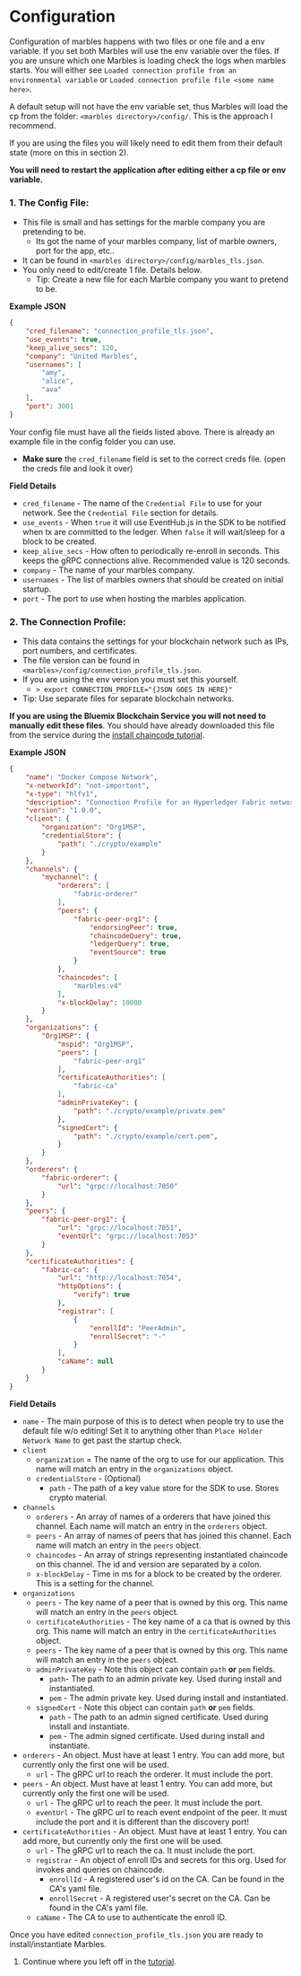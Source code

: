# Configuration

Configuration of marbles happens with two files or one file and a env variable.
If you set both Marbles will use the env variable over the files.
If you are unsure which one Marbles is loading check the logs when marbles starts.
You will either see `Loaded connection profile from an environmental variable` or `Loaded connection profile file <some name here>`.

A default setup will not have the env variable set, thus Marbles will load the cp from the folder: `<marbles directory>/config/`.
This is the approach I recommend.

If you are using the files you will likely need to edit them from their default state (more on this in section 2).

**You will need to restart the application after editing either a cp file or env variable.**

### 1. The Config File:

- This file is small and has settings for the marble company you are pretending to be.
	- Its got the name of your marbles company, list of marble owners, port for the app, etc..
- It can be found in `<marbles directory>/config/marbles_tls.json`.
- You only need to edit/create 1 file. Details below.
	- Tip: Create a new file for each Marble company you want to pretend to be.

**Example JSON**

```json
{
    "cred_filename": "connection_profile_tls.json",
    "use_events": true,
    "keep_alive_secs": 120,
    "company": "United Marbles",
    "usernames": [
        "amy",
        "alice",
        "ava"
    ],
    "port": 3001
}
```

Your config file must have all the fields listed above.
There is already an example file in the config folder you can use.
- **Make sure** the `cred_filename` field is set to the correct creds file. (open the creds file and look it over)

**Field Details**

- `cred_filename` - The name of the `Credential File` to use for your network. See the `Credential File` section for details.
- `use_events` - When `true` it will use EventHub.js in the SDK to be notified when tx are committed to the ledger. When `false` it will wait/sleep for a block to be created.
- `keep_alive_secs` - How often to periodically re-enroll in seconds.  This keeps the gRPC connections alive. Recommended value is 120 seconds.
- `company` - The name of your marbles company.
- `usernames` - The list of marbles owners that should be created on initial startup.
- `port` - The port to use when hosting the marbles application.

### 2. The Connection Profile:

- This data contains the settings for your blockchain network such as IPs, port numbers, and certificates.
- The file version can be found in `<marbles>/config/connection_profile_tls.json`.
- If you are using the env version you must set this yourself.
	- `> export CONNECTION_PROFILE="{JSON GOES IN HERE}"`
- Tip: Use separate files for separate blockchain networks.

**If you are using the Bluemix Blockchain Service you will not need to manually edit these files**.
You should have already downloaded this file from the service during the [install chaincode tutorial](./install_chaincode.md).

**Example JSON**

```json
{
	"name": "Docker Compose Network",
	"x-networkId": "not-important",
	"x-type": "hlfv1",
	"description": "Connection Profile for an Hyperledger Fabric network on a local machine",
	"version": "1.0.0",
	"client": {
		"organization": "Org1MSP",
		"credentialStore": {
			"path": "./crypto/example"
		}
	},
	"channels": {
		"mychannel": {
			"orderers": [
				"fabric-orderer"
			],
			"peers": {
				"fabric-peer-org1": {
					"endorsingPeer": true,
					"chaincodeQuery": true,
					"ledgerQuery": true,
					"eventSource": true
				}
			},
			"chaincodes": [
				"marbles:v4"
			],
			"x-blockDelay": 10000
		}
	},
	"organizations": {
		"Org1MSP": {
			"mspid": "Org1MSP",
			"peers": [
				"fabric-peer-org1"
			],
			"certificateAuthorities": [
				"fabric-ca"
			],
			"adminPrivateKey": {
				"path": "./crypto/example/private.pem"
			},
			"signedCert": {
				"path": "./crypto/example/cert.pem",
			}
		}
	},
	"orderers": {
		"fabric-orderer": {
			"url": "grpc://localhost:7050"
		}
	},
	"peers": {
		"fabric-peer-org1": {
			"url": "grpc://localhost:7051",
			"eventUrl": "grpc://localhost:7053"
		}
	},
	"certificateAuthorities": {
		"fabric-ca": {
			"url": "http://localhost:7054",
			"httpOptions": {
				"verify": true
			},
			"registrar": [
				{
					"enrollId": "PeerAdmin",
					"enrollSecret": "-"
				}
			],
			"caName": null
		}
	}
}
```

**Field Details**

- `name` - The main purpose of this is to detect when people try to use the default file w/o editing! Set it to anything other than `Place Holder Network Name` to get past the startup check.
- `client`
	- `organization` = The name of the org to use for our application. This name will match an entry in the `organizations` object.
	- `credentialStore` - (Optional)
		- `path` - The path of a key value store for the SDK to use.  Stores crypto material.
- `channels`
	- `orderers` - An array of names of a orderers that have joined this channel. Each name will match an entry in the `orderers` object.
	- `peers` - An array of names of peers that has joined this channel. Each name will match an entry in the `peers` object.
	- `chaincodes` - An array of strings representing instantiated chaincode on this channel. The id and version are separated by a colon.
	- `x-blockDelay` - Time in ms for a block to be created by the orderer. This is a setting for the channel.
- `organizations`
	- `peers` - The key name of a peer that is owned by this org. This name will match an entry in the `peers` object.
	- `certificateAuthorities` - The key name of a ca that is owned by this org. This name will match an entry in the `certificateAuthorities` object.
	- `peers` - The key name of a peer that is owned by this org. This name will match an entry in the `peers` object.
	- `adminPrivateKey` - Note this object can contain `path` **or** `pem` fields.
		- `path`- The path to an admin private key. Used during install and instantiated.
		- `pem` - The admin private key. Used during install and instantiated.
	- `signedCert` - Note this object can contain `path` **or** `pem` fields.
		- `path` - The path to an admin signed certificate. Used during install and instantiate.
		- `pem` - The admin signed certificate. Used during install and instantiate.
- `orderers` - An object. Must have at least 1 entry. You can add more, but currently only the first one will be used.
	- `url` - The gRPC url to reach the orderer. It must include the port.
- `peers` - An object. Must have at least 1 entry. You can add more, but currently only the first one will be used.
	- `url` - The gRPC url to reach the peer. It must include the port.
	- `eventUrl` - The gRPC url to reach event endpoint of the peer. It must include the port and it is different than the discovery port!
- `certificateAuthorities` - An object. Must have at least 1 entry. You can add more, but currently only the first one will be used.
	- `url` - The gRPC url to reach the ca. It must include the port.
	- `registrar` - An object of enroll IDs and secrets for this org.  Used for invokes and queries on chaincode.
		- `enrollId` - A registered user's id on the CA. Can be found in the CA's yaml file.
		- `enrollSecret` - A registered user's secret on the CA. Can be found in the CA's yaml file.
	- `caName` - The CA to use to authenticate the enroll ID.

Once you have edited `connection_profile_tls.json` you are ready to install/instantiate Marbles.

1. Continue where you left off in the [tutorial](../README.md#installchaincode).
